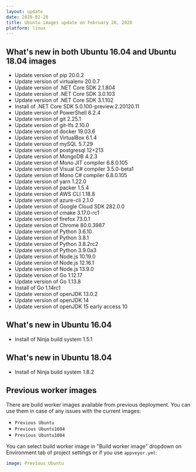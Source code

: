 ```yaml
---
layout: update
date: 2020-02-28
title: Ubuntu images update on February 28, 2020
platform: linux
---
```


## What's new in both Ubuntu 16.04 and Ubuntu 18.04 images

* Update version of pip 20.0.2
* Update version of virtualenv 20.0.7
* Update version of .NET Core SDK 2.1.804
* Update version of .NET Core SDK 3.0.103
* Update version of .NET Core SDK 3.1.102
* Install of .NET Core SDK 5.0.100-preview.2.20120.11
* Update version of PowerShell 6.2.4
* Update version of git 2.25.1
* Update version of git-lfs 2.10.0
* Update version of docker 19.03.6
* Update version of VirtualBox 6.1.4
* Update version of mySQL 5.7.29
* Update version of postgresql 12+213
* Update version of MongoDB 4.2.3
* Update version of Mono JIT compiler 6.8.0.105
* Update version of Visual C# compiler 3.5.0-beta1
* Update version of Mono C# compiler 6.8.0.105
* Update version of yarn 1.22.0
* Update version of packer 1.5.4
* Update version of AWS CLI 1.18.8
* Update version of azure-cli 2.1.0
* Update version of Google Cloud SDK 282.0.0
* Update version of cmake 3.17.0-rc1
* Update version of firefox 73.0.1
* Update version of Chrome 80.0.3987
* Update version of Python 3.6.10
* Update version of Python 3.8.1
* Update version of Python 3.8.2rc2
* Update version of Python 3.9.0a3
* Update version of Node.js 10.19.0
* Update version of Node.js 12.16.1
* Update version of Node.js 13.9.0
* Update version of Go 1.12.17
* Update version of Go 1.13.8
* Install of Go 1.14rc1
* Update version of openJDK 13.0.2
* Update version of openJDK 14
* Update version of openJDK 15 early access 10

## What's new in Ubuntu 16.04

* Install of Ninja build system 1.5.1

## What's new in Ubuntu 18.04

* Install of Ninja build system 1.8.2

## Previous worker images

There are build worker images available from previous deployment. You can use them in case of any issues with the current images:

* `Previous Ubuntu`
* `Previous Ubuntu1604`
* `Previous Ubuntu1804`

You can select build worker image in "Build worker image" dropdown on Environment tab of project settings or if you use `appveyor.yml`:

```yaml
image: Previous Ubuntu
```